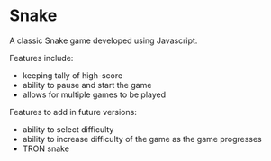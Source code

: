 Snake
=====

A classic Snake game developed using Javascript.

Features include:
* keeping tally of high-score
* ability to pause and start the game
* allows for multiple games to be played


Features to add in future versions:
* ability to select difficulty
* ability to increase difficulty of the game as the game progresses
* TRON snake
